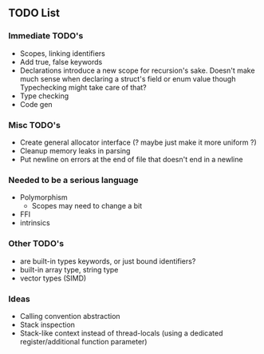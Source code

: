 ## TODO List

### Immediate TODO's

 - Scopes, linking identifiers
 - Add true, false keywords
 - Declarations introduce a new scope for recursion's sake.
   Doesn't make much sense when declaring a struct's field or enum value though
   Typechecking might take care of that?
 - Type checking
 - Code gen

### Misc TODO's

 - Create general allocator interface (? maybe just make it more uniform ?)
 - Cleanup memory leaks in parsing
 - Put newline on errors at the end of file that doesn't end in a newline

### Needed to be a serious language

 - Polymorphism
   - Scopes may need to change a bit
 - FFI
 - intrinsics

### Other TODO's

 - are built-in types keywords, or just bound identifiers?
 - built-in array type, string type
 - vector types (SIMD)

### Ideas

 - Calling convention abstraction
 - Stack inspection
 - Stack-like context instead of thread-locals
   (using a dedicated register/additional function parameter)
